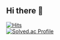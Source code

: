 ## Hi there 👋
[![Hits](https://hits.seeyoufarm.com/api/count/incr/badge.svg?url=https%3A%2F%2Fgithub.com%2Ftrash12345%2Ftrash12345&count_bg=%2379C83D&title_bg=%23555555&icon=&icon_color=%23E7E7E7&title=TODAY&edge_flat=false)](https://hits.seeyoufarm.com)
<br>
[![Solved.ac Profile](http://mazassumnida.wtf/api/v2/generate_badge?boj=trash12345)](https://solved.ac/trash12345/)

<!--
**trash12345/trash12345** is a ✨ _special_ ✨ repository because its `README.md` (this file) appears on your GitHub profile.

Here are some ideas to get you started:

- 🔭 I’m currently working on ...
- 🌱 I’m currently learning ...
- 👯 I’m looking to collaborate on ...
- 🤔 I’m looking for help with ...
- 💬 Ask me about ...
- 📫 How to reach me: ...
- 😄 Pronouns: ...
- ⚡ Fun fact: ...
-->
